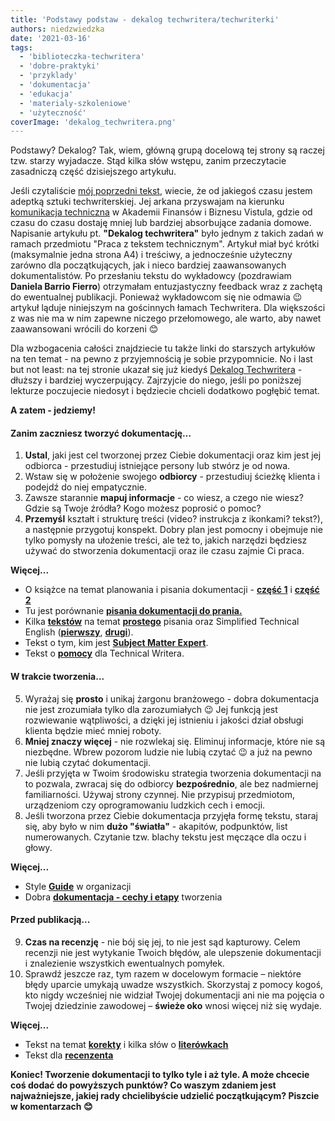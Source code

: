 ```yaml
---
title: 'Podstawy podstaw - dekalog techwritera/techwriterki'
authors: niedzwiedzka
date: '2021-03-16'
tags:
  - 'biblioteczka-techwritera'
  - 'dobre-praktyki'
  - 'przyklady'
  - 'dokumentacja'
  - 'edukacja'
  - 'materialy-szkoleniowe'
  - 'użyteczność'
coverImage: 'dekalog_techwritera.png'
---
```


Podstawy? Dekalog? Tak, wiem, główną grupą docelową tej strony są raczej tzw.
starzy wyjadacze. Stąd kilka słów wstępu, zanim przeczytacie zasadniczą część
dzisiejszego artykułu.

<!--truncate-->

Jeśli czytaliście
[mój poprzedni tekst](http://techwriter.pl/komunikacja-techniczna-jak-sie-studiuje/),
wiecie, że od jakiegoś czasu jestem adeptką sztuki techwriterskiej. Jej arkana
przyswajam na kierunku
[komunikacja techniczna](https://www.vistula.edu.pl/kierunki-studiow/kontynuacja-edukacji/studia-podyplomowe/informatyka/komunikacja-techniczna)
w Akademii Finansów i Biznesu Vistula, gdzie od czasu do czasu dostaję mniej lub
bardziej absorbujące zadania domowe. Napisanie artykułu pt. **"Dekalog
techwritera"** było jednym z takich zadań w ramach przedmiotu "Praca z tekstem
technicznym". Artykuł miał być krótki (maksymalnie jedna strona A4) i treściwy,
a jednocześnie użyteczny zarówno dla początkujących, jak i nieco bardziej
zaawansowanych dokumentalistów. Po przesłaniu tekstu do wykładowcy (pozdrawiam
**Daniela Barrio Fierro**) otrzymałam entuzjastyczny feedback wraz z zachętą do
ewentualnej publikacji. Ponieważ wykładowcom się nie odmawia 😉 artykuł ląduje
niniejszym na gościnnych łamach Techwritera. Dla większości z was nie ma w nim
zapewne niczego przełomowego, ale warto, aby nawet zaawansowani wrócili do
korzeni 😊

Dla wzbogacenia całości znajdziecie tu także linki do starszych artykułów na ten
temat - na pewno z przyjemnością je sobie przypomnicie. No i last but not least:
na tej stronie ukazał się już kiedyś
[Dekalog Techwritera](http://techwriter.pl/dekalog-tech-writera/) - dłuższy i
bardziej wyczerpujący. Zajrzyjcie do niego, jeśli po poniższej lekturze
poczujecie niedosyt i będziecie chcieli dodatkowo pogłębić temat.

**A zatem - jedziemy!**

#### Zanim zaczniesz tworzyć dokumentację…

1. **Ustal**, jaki jest cel tworzonej przez Ciebie dokumentacji oraz kim jest
   jej odbiorca - przestudiuj istniejące persony lub stwórz je od nowa.
2. Wstaw się w położenie swojego **odbiorcy** - przestudiuj ścieżkę klienta i
   podejdź do niej empatycznie.
3. Zawsze starannie **mapuj informacje** - co wiesz, a czego nie wiesz? Gdzie są
   Twoje źródła? Kogo możesz poprosić o pomoc?
4. **Przemyśl** kształt i strukturę treści (video? instrukcja z ikonkami?
   tekst?), a następnie przygotuj konspekt. Dobry plan jest pomocny i obejmuje
   nie tylko pomysły na ułożenie treści, ale też to, jakich narzędzi będziesz
   używać do stworzenia dokumentacji oraz ile czasu zajmie Ci praca.

**Więcej...**

- O książce na temat planowania i pisania dokumentacji -
  [**część 1**](http://techwriter.pl/naucz-sie-sama-czesc-3/) i
  [**część 2**](http://techwriter.pl/naucz-sie-sama-czesc-4/)
- Tu jest porównanie
  **[pisania dokumentacji do prania.](http://techwriter.pl/pisanie-dokumentow-jest-jak-sortowanie-wypranych-ubran/)**
- Kilka **[tekstów](http://techwriter.pl/prosty-jezyk-przyklady-i-narzedzia/)**
  na temat [**prostego**](http://techwriter.pl/plain-language/) pisania oraz
  Simplified Technical English
  ([**pierwszy**](http://techwriter.pl/simplified-technical-english-wprowadzenie/),
  **[drugi](http://techwriter.pl/simplified-technical-english-ste-jak-go-uzywac-w-praktyce/)**).
- Tekst o tym, kim jest
  **[Subject Matter Expert](http://techwriter.pl/kim-jest-sme/)**.
- Tekst o
  [**pomocy**](http://techwriter.pl/tech-writer-w-opalach-gdzie-szukac-pomocy/)
  dla Technical Writera.

#### W trakcie tworzenia...

5. Wyrażaj się **prosto** i unikaj żargonu branżowego - dobra dokumentacja nie
   jest zrozumiała tylko dla zarozumiałych 😉 Jej funkcją jest rozwiewanie
   wątpliwości, a dzięki jej istnieniu i jakości dział obsługi klienta będzie
   mieć mniej roboty.
6. **Mniej znaczy więcej** - nie rozwlekaj się. Eliminuj informacje, które nie
   są niezbędne. Wbrew pozorom ludzie nie lubią czytać 😉 a już na pewno nie
   lubią czytać dokumentacji.
7. Jeśli przyjęta w Twoim środowisku strategia tworzenia dokumentacji na to
   pozwala, zwracaj się do odbiorcy **bezpośrednio**, ale bez nadmiernej
   familiarności. Używaj strony czynnej. Nie przypisuj przedmiotom, urządzeniom
   czy oprogramowaniu ludzkich cech i emocji.
8. Jeśli tworzona przez Ciebie dokumentacja przyjęła formę tekstu, staraj się,
   aby było w nim **dużo "światła"** - akapitów, podpunktów, list numerowanych.
   Czytanie tzw. blachy tekstu jest męczące dla oczu i głowy.

**Więcej...**

- Style **[Guide](http://techwriter.pl/podrecznik-stylu-stylrecznik/)** w
  organizacji
- Dobra
  [**dokumentacja - cechy i etapy**](http://techwriter.pl/dobra-dokumentacja-cechy-i-etapy-tworzenia/)
  tworzenia

#### Przed publikacją...

9. **Czas na recenzję** - nie bój się jej, to nie jest sąd kapturowy. Celem
   recenzji nie jest wytykanie Twoich błędów, ale ulepszenie dokumentacji i
   znalezienie wszystkich ewentualnych pomyłek.
10. Sprawdź jeszcze raz, tym razem w docelowym formacie – niektóre błędy uparcie
    umykają uwadze wszystkich. Skorzystaj z pomocy kogoś, kto nigdy wcześniej
    nie widział Twojej dokumentacji ani nie ma pojęcia o Twojej dziedzinie
    zawodowej – **świeże oko** wnosi więcej niż się wydaje.

**Więcej...**

- Tekst na temat [**korekty**](http://techwriter.pl/korekta-w-tempie-pendolino/)
  i kilka słów o [**literówkach**](http://techwriter.pl/literowki/)
- Tekst dla
  [**recenzenta**](http://techwriter.pl/jak-sobie-radzic-z-recenzja-merytoryczna-dokumentacji/)

**Koniec! Tworzenie dokumentacji to tylko tyle i aż tyle. A może chcecie coś
dodać do powyższych punktów? Co waszym zdaniem jest najważniejsze, jakiej rady
chcielibyście udzielić początkującym? Piszcie w komentarzach 😊**

